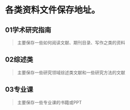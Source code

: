 # 各类资料文件保存地址。
## 01学术研究指南
> 主要保存一些如何阅读文献、期刊目录、写作之类的资料
## 02综述类
> 主要保存一些研究领域综述类文献和一些研究方法的文献
## 03专业课
> 主要保存一些专业课的书籍或PPT 
